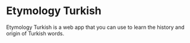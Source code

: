 # Etymology Turkish

Etymology Turkish is a web app that you can use to learn the history and origin of Turkish words.
